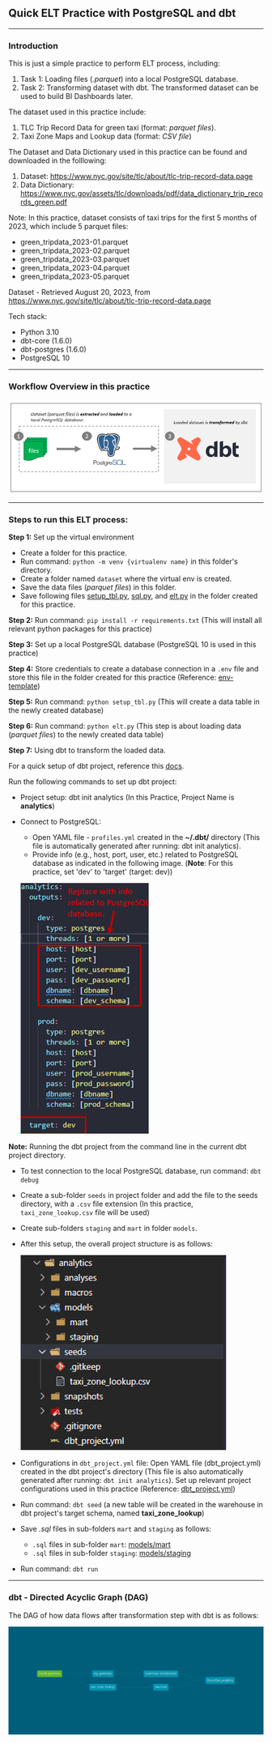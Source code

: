 ## Quick ELT Practice with PostgreSQL and dbt
---

### Introduction
This is just a simple practice to perform ELT process, including:
1. Task 1: Loading files (*.parquet*) into a local PostgreSQL database.
2. Task 2: Transforming dataset with dbt. The transformed dataset can be used to build BI Dashboards later.

The dataset used in this practice include:
1. TLC Trip Record Data for green taxi (format: *parquet files*).
2. Taxi Zone Maps and Lookup data (format: *CSV file*)

The Dataset and Data Dictionary used in this practice can be found and downloaded in the folllowing: 
1. Dataset: https://www.nyc.gov/site/tlc/about/tlc-trip-record-data.page
2. Data Dictionary: https://www.nyc.gov/assets/tlc/downloads/pdf/data_dictionary_trip_records_green.pdf

Note: In this practice, dataset consists of taxi trips for the first 5 months of 2023, which include 5 parquet files:
- green_tripdata_2023-01.parquet
- green_tripdata_2023-02.parquet  
- green_tripdata_2023-03.parquet
- green_tripdata_2023-04.parquet
- green_tripdata_2023-05.parquet

Dataset - Retrieved August 20, 2023, from https://www.nyc.gov/site/tlc/about/tlc-trip-record-data.page

Tech stack:
- Python 3.10
- dbt-core (1.6.0)
- dbt-postgres (1.6.0)
- PostgreSQL 10

---
### Workflow Overview in this practice

  ![workflow](https://github.com/DoThNg/Data-Engineering-Projects/blob/main/1_PostgreSQL_ETL/docs/elt_workflow.png)

---

### Steps to run this ELT process:
**Step 1:** Set up the virtual environment
- Create a folder for this practice.
- Run command: `python -m venv {virtualenv name}` in this folder's directory.
- Create a folder named `dataset` where the virtual env is created. 
- Save the data files (*parquet files*) in this folder.
- Save following files [setup_tbl.py](https://github.com/DoThNg/Data-Engineering-Projects/blob/main/1_PostgreSQL_ETL/setup_tbl.py), [sql.py](https://github.com/DoThNg/Data-Engineering-Projects/blob/main/1_PostgreSQL_ETL/sql.py), and [elt.py](https://github.com/DoThNg/Data-Engineering-Projects/blob/main/1_PostgreSQL_ETL/elt.py) in the folder created for this practice.  

**Step 2:** Run command: `pip install -r requirements.txt` (This will install all relevant python packages for this practice)

**Step 3:** Set up a local PostgreSQL database (PostgreSQL 10 is used in this practice)

**Step 4:** Store credentials to create a database connection in a `.env` file and store this file in the folder created for this practice (Reference: [env-template](https://github.com/DoThNg/Data-Engineering-Projects/blob/main/1_PostgreSQL_ETL/env-template))

**Step 5:** Run command: `python setup_tbl.py` (This will create a data table in the newly created database)

**Step 6:** Run command: `python elt.py` (This step is about loading data (*parquet files*) to the newly created data table)

**Step 7:** Using dbt to transform the loaded data. 

For a quick setup of dbt project, reference this [docs](https://docs.getdbt.com/quickstarts/manual-install?step=2). 

Run the following commands to set up dbt project: 
- Project setup: dbt init analytics (In this Practice, Project Name is **analytics**)
- Connect to PostgreSQL: 
  - Open YAML file - `profiles.yml` created in the **~/.dbt/** directory (This file is automatically generated after running: dbt init analytics). 
  - Provide info (e.g., host, port, user, etc.) related to PostgreSQL database as indicated in the following image. (**Note**: For this practice, set 'dev' to 'target' (target: dev)) 

  ![YAML file](https://github.com/DoThNg/Data-Engineering-Projects/blob/main/1_PostgreSQL_ETL/docs/dbt_yaml_file.png)


**Note:** Running the dbt project from the command line in the current dbt project directory.

- To test connection to the local PostgreSQL database, run command: `dbt debug` 
- Create a sub-folder `seeds` in project folder and add the file to the seeds directory, with a `.csv` file extension (In this practice, `taxi_zone_lookup.csv` file will be used)
- Create sub-folders `staging` and `mart` in folder `models`. 
- After this setup, the overall project structure is as follows: 

  ![dbt project structure](https://github.com/DoThNg/Data-Engineering-Projects/blob/main/1_PostgreSQL_ETL/docs/dbt_project_structure.png)

- Configurations in `dbt_project.yml` file: Open YAML file (dbt_project.yml) created in the dbt project's directory (This file is also automatically generated after running: `dbt init analytics`). Set up relevant project configurations used in this practice (Reference: [dbt_project.yml](https://github.com/DoThNg/Data-Engineering-Projects/blob/main/1_PostgreSQL_ETL/analytics/dbt_project.yml))
- Run command: `dbt seed` (a new table will be created in the warehouse in dbt project's target schema, named **taxi_zone_lookup**)
- Save *.sql* files in sub-folders `mart` and `staging` as follows:
   - `.sql` files in sub-folder `mart`: [models/mart](https://github.com/DoThNg/Data-Engineering-Projects/tree/main/1_PostgreSQL_ETL/analytics/models/mart)
   - `.sql` files in sub-folder `staging`: [models/staging](https://github.com/DoThNg/Data-Engineering-Projects/tree/main/1_PostgreSQL_ETL/analytics/models/staging)

- Run command: `dbt run`

---

### dbt - Directed Acyclic Graph (DAG) 
The DAG of how data flows after transformation step with dbt is as follows:

  ![dag](https://github.com/DoThNg/Data-Engineering-Projects/blob/main/1_PostgreSQL_ETL/docs/dbt-dag.png)


